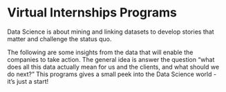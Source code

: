 # Virtual Internships Programs
Data Science is about mining and linking datasets to develop stories that matter and challenge the status quo.

The following are some insights from the data that will enable the companies to take action. The general idea is answer the question “what does all this data actually mean for us and the clients, and what should we do next?”
This programs gives a small peek into the Data Science world - it’s just a start!
